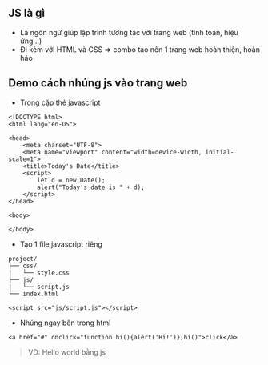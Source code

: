## JS là gì

- Là ngôn ngữ giúp lập trình tương tác với trang web (tính toán, hiệu ứng...)
- Đi kèm với HTML và CSS => combo tạo nên 1 trang web hoàn thiện, hoàn hảo

## Demo cách nhúng js vào trang web

- Trong cặp thẻ javascript

```
<!DOCTYPE html>
<html lang="en-US">

<head>
    <meta charset="UTF-8">
    <meta name="viewport" content="width=device-width, initial-scale=1">
    <title>Today's Date</title>
    <script>
        let d = new Date();
        alert("Today's date is " + d);
    </script>
</head>

<body>

</body>
```

- Tạo 1 file javascript riêng

```
project/
├── css/
|   └── style.css
├── js/
|   └── script.js
└── index.html
```

```
<script src="js/script.js"></script>
````

- Nhúng ngay bên trong html

```
<a href="#" onclick="function hi(){alert('Hi!')};hi()">click</a>
```

> VD: Hello world bằng js

